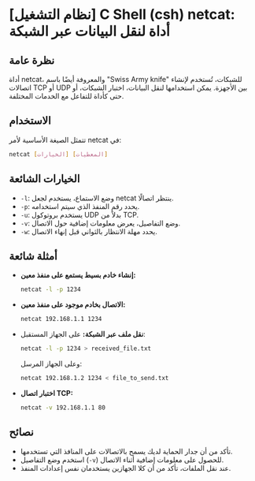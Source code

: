# [نظام التشغيل] C Shell (csh) netcat: أداة لنقل البيانات عبر الشبكة

## نظرة عامة
أداة netcat، والمعروفة أيضًا باسم "Swiss Army knife" للشبكات، تُستخدم لإنشاء اتصالات TCP أو UDP بين الأجهزة. يمكن استخدامها لنقل البيانات، اختبار الشبكات، أو حتى كأداة للتفاعل مع الخدمات المختلفة.

## الاستخدام
تتمثل الصيغة الأساسية لأمر netcat في:

```bash
netcat [الخيارات] [المعطيات]
```

## الخيارات الشائعة
- `-l`: وضع الاستماع، يستخدم لجعل netcat ينتظر اتصالًا.
- `-p`: يحدد رقم المنفذ الذي سيتم استخدامه.
- `-u`: يستخدم بروتوكول UDP بدلاً من TCP.
- `-v`: وضع التفاصيل، يعرض معلومات إضافية حول الاتصال.
- `-w`: يحدد مهلة الانتظار بالثواني قبل إنهاء الاتصال.

## أمثلة شائعة
- **إنشاء خادم بسيط يستمع على منفذ معين:**
  ```bash
  netcat -l -p 1234
  ```
  
- **الاتصال بخادم موجود على منفذ معين:**
  ```bash
  netcat 192.168.1.1 1234
  ```

- **نقل ملف عبر الشبكة:**
  على الجهاز المستقبل:
  ```bash
  netcat -l -p 1234 > received_file.txt
  ```
  وعلى الجهاز المرسل:
  ```bash
  netcat 192.168.1.2 1234 < file_to_send.txt
  ```

- **اختبار اتصال TCP:**
  ```bash
  netcat -v 192.168.1.1 80
  ```

## نصائح
- تأكد من أن جدار الحماية لديك يسمح بالاتصالات على المنافذ التي تستخدمها.
- استخدم وضع التفاصيل (`-v`) للحصول على معلومات إضافية أثناء الاتصال.
- عند نقل الملفات، تأكد من أن كلا الجهازين يستخدمان نفس إعدادات المنفذ.